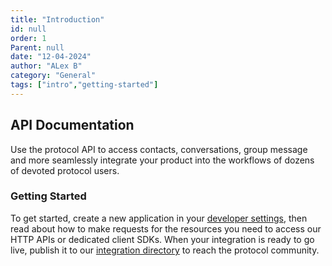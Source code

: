 ```yaml
---
title: "Introduction"
id: null
order: 1
Parent: null
date: "12-04-2024"
author: "ALex B"
category: "General"
tags: ["intro","getting-started"]
---
```


## API Documentation

Use the protocol API to access contacts, conversations, group message and more seamlessly integrate your product into the workflows of dozens of devoted protocol users.

### Getting Started

To get started, create a new application in your [developer settings](/dev-settings), then read about how to make requests for the resources you need to access our HTTP APIs or dedicated client SDKs. When your integration is ready to go live, publish it to our [integration directory](/integration-dir) to reach the protocol community.

